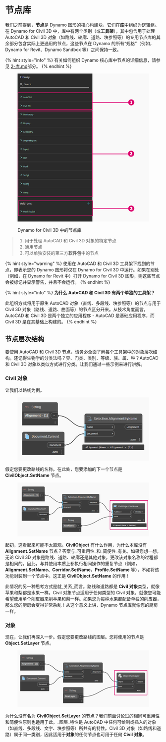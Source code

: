 # 节点库

我们之前提到，**节点**是 Dynamo 图形的核心构建块，它们在**库**中组织为逻辑组。在 Dynamo for Civil 3D 中，库中有两个类别（或**工具架**），其中包含用于处理 AutoCAD 和 Civil 3D 对象（如路线、轮廓、道路、块参照等）的专用节点库的其余部分包含实际上更通用的节点，这些节点在 Dynamo 的所有“规格”（例如，Dynamo for Revit、Dynamo Sandbox 等）之间保持一致。

{% hint style="info" %}
有关如何组织 Dynamo 核心库中节点的详细信息，请参见 [2-库.md](../3\_user\_interface/2-library.md "提及")部分。
{% endhint %}

<figure><img src="../.gitbook/assets/c3d-node-library.png" alt="" width="563"><figcaption><p>Dynamo for Civil 3D 中的节点库</p></figcaption></figure>

> 1. 用于处理 AutoCAD 和 Civil 3D 对象的特定节点
> 2. 通用节点
> 3. 可以单独安装的第三方**软件包**中的节点

{% hint style="warning" %}
使用在 AutoCAD 和 Civil 3D 工具架下找到的节点，即表示您的 Dynamo 图形将仅在 Dynamo for Civil 3D 中运行。如果在别处（例如，在 Dynamo for Revit 中）打开 Dynamo for Civil 3D 图形，则这些节点会被标记并显示警告，并且不会运行。
{% endhint %}

{% hint style="info" %}
**为什么 AutoCAD 和 Civil 3D 有两个单独的工具架？**

此组织方式将用于原生 AutoCAD 对象（直线、多段线、块参照等）的节点与用于 Civil 3D 对象（路线、道路、曲面等）的节点区分开来。从技术角度而言，AutoCAD 和 Civil 3D 是两个独立的应用程序 - AutoCAD 是基础应用程序，而 Civil 3D 是在其基础上构建的。
{% endhint %}

## 节点层次结构

要使用 AutoCAD 和 Civil 3D 节点，请务必全面了解每个工具架中的对象层次结构。还记得生物学的分类法吗？界、门类、类别、等级、族、属、种？AutoCAD 和 Civil 3D 对象以类似方式进行分类。让我们通过一些示例来进行讲解。

### Civil 对象

让我们以路线为例。

<figure><img src="../.gitbook/assets/c3d-node-library-alignment.png" alt=""><figcaption></figcaption></figure>

假定您要更改路线的名称。在此处，您要添加的下一个节点是 **CivilObject.SetName** 节点。

<figure><img src="../.gitbook/assets/c3d-node-library-alignment-set-name (1).png" alt=""><figcaption></figcaption></figure>

起初，这看起来可能不太直观。**CivilObject** 有什么作用，为什么本库没有 **Alignment.SetName** 节点？答案与_可重用性_和_简便性_有关。如果您想一想，无论 Civil 3D 对象是路线、道路、轮廓还是其他对象，更改该对象名称的过程都是相同的。因此，与其使用本质上都执行相同操作的重复节点（例如，**Alignment.SetName、Corridor.SetName、Profile.SetName** 等），不如将该功能封装到一个节点中。这正是 **CivilObject.SetName** 的作用！

此情况的另一种思考方式是就_关系_而言。路线和道路都是 **Civil 对象**类型，就像苹果和梨都是水果一样。Civil 对象节点适用于任何类型的 Civil 对象，就像您可能希望使用单个削皮器来削苹果和梨一样。如果您为每种水果都配备单独的削皮器，那么您的厨房会变得非常杂乱！从这个意义上讲，Dynamo 节点库就像您的厨房一样。

### 对象

现在，让我们再深入一步。假定您要更改路线的图层。您将使用的节点是 **Object.SetLayer** 节点。

<figure><img src="../.gitbook/assets/c3d-node-library-alignment-set-layer.png" alt=""><figcaption></figcaption></figure>

为什么没有名为 **CivilObject.SetLayer** 的节点？我们前面讨论过的相同可重用性和简便性原则也适用于此。_图层_特性是 AutoCAD 中任何可绘制或插入的对象（如直线、多段线、文字、块参照等）所共有的特性。Civil 3D 对象（如路线和道路）属于同一类别，因此适用于**对象**的任何节点也可用于任何 **Civil 对象**。

